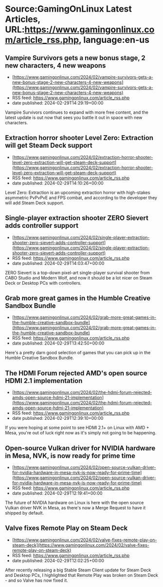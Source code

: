 # Source:GamingOnLinux Latest Articles, URL:https://www.gamingonlinux.com/article_rss.php, language:en-us

## Vampire Survivors gets a new bonus stage, 2 new characters, 4 new weapons
 - [https://www.gamingonlinux.com/2024/02/vampire-survivors-gets-a-new-bonus-stage-2-new-characters-4-new-weapons](https://www.gamingonlinux.com/2024/02/vampire-survivors-gets-a-new-bonus-stage-2-new-characters-4-new-weapons)
 - RSS feed: https://www.gamingonlinux.com/article_rss.php
 - date published: 2024-02-29T14:29:19+00:00

Vampire Survivors continues to expand with more free content, and the latest update is out now that sees you battle it out in space with new characters.

## Extraction horror shooter Level Zero: Extraction will get Steam Deck support
 - [https://www.gamingonlinux.com/2024/02/extraction-horror-shooter-level-zero-extraction-will-get-steam-deck-support](https://www.gamingonlinux.com/2024/02/extraction-horror-shooter-level-zero-extraction-will-get-steam-deck-support)
 - RSS feed: https://www.gamingonlinux.com/article_rss.php
 - date published: 2024-02-29T14:10:26+00:00

Level Zero: Extraction is an upcoming extraction horror with high-stakes asymmetric PvPvPvE and FPS combat, and according to the developer they will add Steam Deck support.

## Single-player extraction shooter ZERO Sievert adds controller support
 - [https://www.gamingonlinux.com/2024/02/single-player-extraction-shooter-zero-sievert-adds-controller-support](https://www.gamingonlinux.com/2024/02/single-player-extraction-shooter-zero-sievert-adds-controller-support)
 - RSS feed: https://www.gamingonlinux.com/article_rss.php
 - date published: 2024-02-29T14:03:47+00:00

ZERO Sievert is a top-down pixel-art single-player survival shooter from CABO Studio and Modern Wolf, and now it should be a lot nicer on Steam Deck or Desktop PCs with controllers.

## Grab more great games in the Humble Creative Sandbox Bundle
 - [https://www.gamingonlinux.com/2024/02/grab-more-great-games-in-the-humble-creative-sandbox-bundle](https://www.gamingonlinux.com/2024/02/grab-more-great-games-in-the-humble-creative-sandbox-bundle)
 - RSS feed: https://www.gamingonlinux.com/article_rss.php
 - date published: 2024-02-29T13:42:50+00:00

Here's a pretty darn good selection of games that you can pick up in the Humble Creative Sandbox Bundle.

## The HDMI Forum rejected AMD's open source HDMI 2.1 implementation
 - [https://www.gamingonlinux.com/2024/02/the-hdmi-forum-rejected-amds-open-source-hdmi-21-implementation](https://www.gamingonlinux.com/2024/02/the-hdmi-forum-rejected-amds-open-source-hdmi-21-implementation)
 - RSS feed: https://www.gamingonlinux.com/article_rss.php
 - date published: 2024-02-29T12:39:10+00:00

If you were hoping at some point to see HDMI 2.1+ on Linux with AMD + Mesa, you're out of luck right now as it's simply not going to be happening.

## Open-source Vulkan driver for NVIDIA hardware in Mesa, NVK, is now ready for prime time
 - [https://www.gamingonlinux.com/2024/02/open-source-vulkan-driver-for-nvidia-hardware-in-mesa-nvk-is-now-ready-for-prime-time](https://www.gamingonlinux.com/2024/02/open-source-vulkan-driver-for-nvidia-hardware-in-mesa-nvk-is-now-ready-for-prime-time)
 - RSS feed: https://www.gamingonlinux.com/article_rss.php
 - date published: 2024-02-29T12:19:41+00:00

The future of NVIDIA hardware on Linux is here with the open source Vulkan driver NVK in Mesa, as there's now a Merge Request to have it shipped by default.

## Valve fixes Remote Play on Steam Deck
 - [https://www.gamingonlinux.com/2024/02/valve-fixes-remote-play-on-steam-deck](https://www.gamingonlinux.com/2024/02/valve-fixes-remote-play-on-steam-deck)
 - RSS feed: https://www.gamingonlinux.com/article_rss.php
 - date published: 2024-02-29T12:02:25+00:00

After recently releasing a big Stable Steam Client update for Steam Deck and Desktop PCs, I highlighted that Remote Play was broken on Steam Deck - and so Valve has now fixed it.

